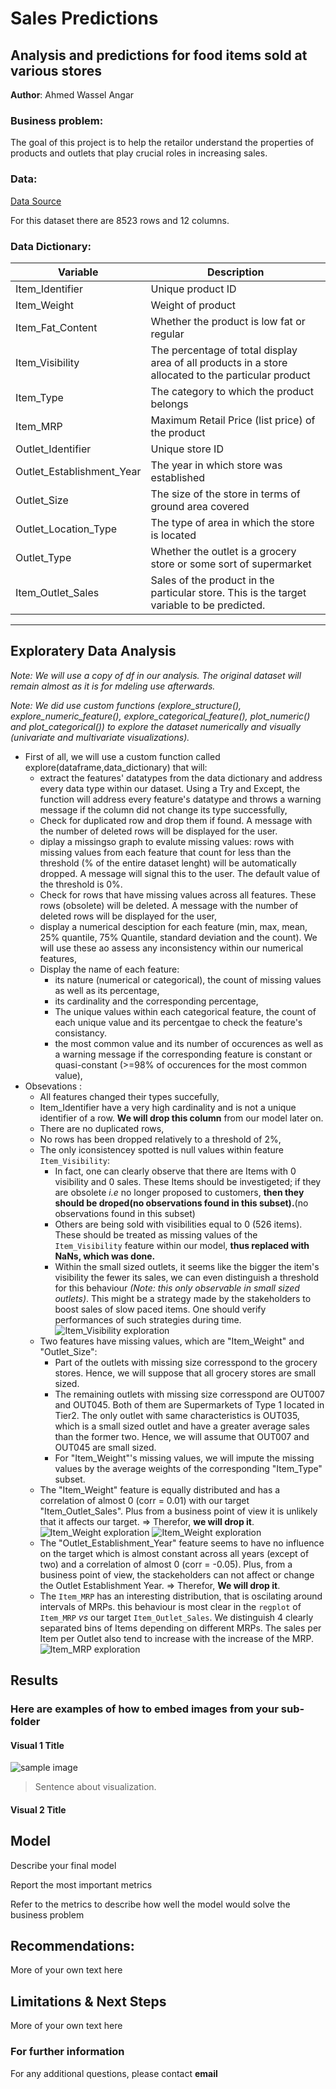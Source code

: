 # Sales Predictions
## Analysis and predictions for food items sold at various stores 

**Author**: Ahmed Wassel Angar 

### Business problem:

The goal of this project is to help the retailor understand the properties of products and outlets that play crucial roles in increasing sales.


### Data:
[Data Source](https://drive.google.com/file/d/1pjfwuYRLDsei9Z8gYFtHhi-pEKxp8DAA/view)

For this dataset there are 8523 rows and 12 columns.
### Data Dictionary:
Variable  | Description
-------------------|------------------
Item_Identifier             | Unique product ID
Item_Weight                 | Weight of product
Item_Fat_Content            | Whether the product is low fat or regular
Item_Visibility             | The percentage of total display area of all products in a store allocated to the particular product
Item_Type                   | The category to which the product belongs
Item_MRP                    | Maximum Retail Price (list price) of the product
Outlet_Identifier           | Unique store ID
Outlet_Establishment_Year   | The year in which store was established
Outlet_Size                 | The size of the store in terms of ground area covered
Outlet_Location_Type        | The type of area in which the store is located
Outlet_Type                 | Whether the outlet is a grocery store or some sort of supermarket
Item_Outlet_Sales           | Sales of the product in the particular store. This is the target variable to be predicted.
---


## Exploratery Data Analysis
*Note: We will use a copy of df in our analysis. The original dataset will remain almost as it is for mdeling use afterwards.*

*Note: We did use custom functions (explore_structure(), explore_numeric_feature(), explore_categorical_feature(), plot_numeric() and plot_categorical()) to explore the dataset numerically and visually (univariate and multivariate visualizations).*
- First of all, we will use a custom function called explore(dataframe,data_dictionary) that will:
    - extract the features' datatypes from the data dictionary and address every data type within our dataset. Using a Try and Except, the       function will address every feature's datatype and throws a warning message if the column did not change its type successfully,
    - Check for duplicated row and drop them if found. A message with the number of deleted rows will be displayed for the user.
    - diplay a missingso graph to evalute missing values: rows with missing values from each feature that count for less than the threshold (% of the entire dataset lenght) will be automatically dropped. A message will signal this to the user. The default value of the threshold is 0%.
    - Check for rows that have missing values across all features. These rows (obsolete) will be deleted. A message with the number of deleted rows will be displayed for the user,
    - display a numerical desciption for each feature (min, max, mean, 25% quantile, 75% Quantile, standard deviation and the count). We         will use these ao assess any inconsistency within our numerical features,
    - Display the name of each feature:
        - its nature (numerical or categorical), the count of missing values as well as its percentage,
        - its cardinality and the corresponding percentage,
        - The unique values within each categorical feature, the count of each unique value and its percentgae to check the feature's                consistancy.
        - the most common value and its number of occurences as well as a warning message if the corresponding feature is constant or                quasi-constant (>=98% of occurences for the most common value),
- Obsevations :
    - All features changed their types succefully,
    - Item_Identifier have a very high cardinality and is not a unique identifier of a row. **We will drop this column** from our model later on.
    - There are no duplicated rows,
    - No rows has been dropped relatively to a threshold of 2%,
    - The only iconsistencey spotted is null values within feature `Item_Visibility`:
      - In fact, one can clearly observe that there are Items with 0 visibility and 0 sales. These Items should be investigeted; if they are obsolete *i.e* no longer proposed to customers, **then they should be droped(no observations found in this subset).**(no observations found in this subset)
      - Others are being sold with visibilities equal to 0 (526 items). These should be treated as missing values of the `Item_Visibility` feature within our model, **thus replaced with NaNs, which was done.**
      - Within the small sized outlets, it seems like the bigger the item's visibility the fewer its sales, we can even distinguish a threshold for this behaviour *(Note: this only observable in small sized outlets)*. This might be a strategy made by the stakeholders to boost sales of slow paced items. One should verify performances of such strategies during time.
        ![Item_Visibility exploration](plot_numeric_Item_Visibility.JPG)
    - Two features have missing values, which are "Item_Weight" and "Outlet_Size":
        - Part of the outlets with missing size corresspond to the grocery stores. Hence, we will suppose that all grocery stores are small sized.
        - The remaining outlets with missing size corresspond are OUT007 and OUT045. Both of them are Supermarkets of Type 1 located in Tier2. The only outlet with same characteristics is OUT035, which is a small sized outlet and have a greater average sales than the former two. Hence, we will assume that OUT007 and OUT045 are small sized.
        - For "Item_Weight"'s missing values, we will impute the missing values by the average weights of the corresponding "Item_Type" subset.
    - The "Item_Weight" feature is equally distributed and has a correlation of almost 0 (corr = 0.01) with our target "Item_Outlet_Sales". Plus from a business point of view it is unlikely that it affects our target. => Therefor, **we will drop it**.
      ![Item_Weight exploration](explore_numeric_Item_Weight.JPG)
      ![Item_Weight exploration](plot_numeric_Item_Weight.JPG)
    - The "Outlet_Establishment_Year" feature seems to have no influence on the target which is almost constant across all years (except of two) and a correlation of almost 0 (corr = -0.05). Plus, from a business point of view, the stackeholders can not affect or change the Outlet Establishment Year. => Therefor, **We will drop it**.
    - The `Item_MRP` has an interesting distribution, that is oscilating around intervals of MRPs. this behaviour is most clear in the `regplot` of `Item_MRP` *vs* our target `Item_Outlet_Sales`. We distinguish 4 clearly separated bins of Items depending on different MRPs. The sales per Item per Outlet also tend to increase with the increase of the MRP.
      ![Item_MRP exploration](plot_numeric_Item_MRP_vs_Item_Outlet_Sales.JPG)
  

## Results

### Here are examples of how to embed images from your sub-folder


#### Visual 1 Title
![sample image](project1_sample_image.png)

> Sentence about visualization.

#### Visual 2 Title

## Model

Describe your final model

Report the most important metrics

Refer to the metrics to describe how well the model would solve the business problem

## Recommendations:

More of your own text here


## Limitations & Next Steps

More of your own text here


### For further information


For any additional questions, please contact **email**
